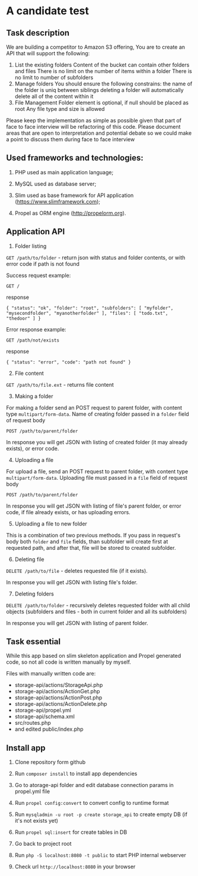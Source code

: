 # A candidate test

## Task description

We are building a competitor to Amazon S3 offering, You are to create an API that will support
the following:
  1. List the existing folders
      Content of the bucket can contain other folders and files
      There is no limit on the number of items within a folder
      There is no limit to number of subfolders
  2. Manage folders
      You should ensure the following constrains:
        the name of the folder is uniq between siblings
        deleting a folder will automatically delete all of the content within it
  3. File Management
      Folder element is optional, if null should be placed as root
      Any file type and size is allowed

  Please keep the implementation as simple as possible given that part of face to face interview will be 
  refactoring of this code. Please document areas that are open to interpretation and potential debate so
we could make a point to discuss them during face to face interview

## Used frameworks and technologies:

1. PHP used as main application language;

2. MySQL used as database server;

3. Slim used as base framework for API application (https://www.slimframework.com);

4. Propel as ORM engine (http://propelorm.org).

## Application API

1. Folder listing

`GET /path/to/folder` - return json with status and folder contents, or with error code if path is not found

Success request example:

`GET /`

response

``{
    "status": "ok",
    "folder": "root",
    "subfolders": [
      "myfolder",
      "mysecondfolder",
      "myanotherfolder"
    ],
    "files": [
      "todo.txt",
      "thedoor"
    ]
  }``

Error response example:

`GET /path/not/exists`

response


``{
    "status": "error",
    "code": "path not found"
  }``
  
2. File content

`GET /path/to/file.ext` - returns file content

3. Making a folder

For making a folder send an POST request to parent folder, with content type `multipart/form-data`.
Name of creating folder passed in a `folder` field of request body

`POST /path/to/parent/folder`
 
In response you will get JSON with listing of created folder (it may already exists), or error code.


4. Uploading a file

For upload a file, send an POST request to parent folder, with content type `multipart/form-data`.
Uploading file must passed in a `file` field of request body

`POST /path/to/parent/folder`
 
In response you will get JSON with listing of file's parent folder, or error code, if file already exists, or has uploading errors.
  

5. Uploading a file to new folder

This is a combination of two previous methods. If you pass in request's body both `folder` and `file` fields, than subfolder will create first at requested path, and after that, file will be stored to created subfolder.


6. Deleting file

`DELETE /path/to/file` - deletes requested file (if it exists).

In response you will get JSON with listing file's folder.

7. Deleting folders 

`DELETE /path/to/folder` - recursively deletes requested folder with all child objects (subfolders and files - both in current folder and all its subfolders)
 
 In response you will get JSON with listing of parent folder.
 
## Task essential

While this app based on slim skeleton application and Propel generated code, so not all code is written manually by myself.

Files with manually written code are:

* storage-api/actions/StorageApi.php
* storage-api/actions/ActionGet.php
* storage-api/actions/ActionPost.php
* storage-api/actions/ActionDelete.php
* storage-api/propel.yml
* storage-api/schema.xml
* src/routes.php
* and edited public/index.php

## Install app

1. Clone repository form github

2. Run `composer install` to install app dependencies

3. Go to atorage-api folder and edit database connection params in propel.yml file

4. Run `propel config:convert` to convert config to runtime format

5. Run `mysqladmin -u root -p create storage_api` to create empty DB (if it's not exists yet)

6. Run `propel sql:insert` for create tables in DB

7. Go back to project root

8. Run `php -S localhost:8080 -t public` to start PHP internal webserver

9. Check url `http://localhost:8080` in your browser  
